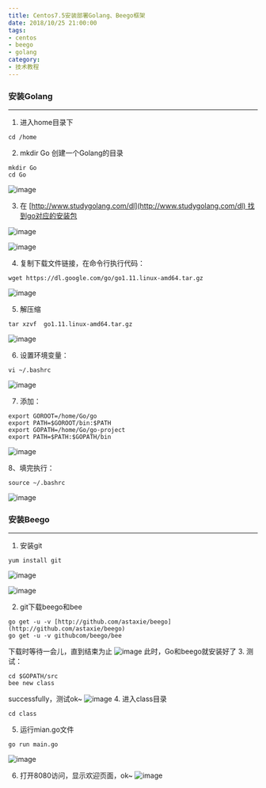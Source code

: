 ```yaml
---
title: Centos7.5安装部署Golang、Beego框架
date: 2018/10/25 21:00:00
tags: 
- centos
- beego
- golang
category: 
- 技术教程
---
```


### 安装Golang
---
1. 进入home目录下
```
cd /home 
```
2. mkdir Go 创建一个Golang的目录
```
mkdir Go
cd Go
```
![image](http://p1.pstatp.com/large/pgc-image/1539564410823d00ecea058)
<!-- more -->
3. 在 [http://www.studygolang.com/dl](http://www.studygolang.com/dl) 找到go对应的安装包

![image](http://p1.pstatp.com/large/pgc-image/15395644106433baa6d69d9)

![image](http://p3.pstatp.com/large/pgc-image/15395644106481993cbc43b)

4. 复制下载文件链接，在命令行执行代码：
```
wget https://dl.google.com/go/go1.11.linux-amd64.tar.gz
```
![image](http://p3.pstatp.com/large/pgc-image/15395644106608d343392ab)

5.  解压缩
```
tar xzvf  go1.11.linux-amd64.tar.gz
```
![image](http://p1.pstatp.com/large/pgc-image/15395644106673de1d27576)

6. 设置环境变量：
```
vi ~/.bashrc
```
![image](http://p1.pstatp.com/large/pgc-image/15395644106498fc0558985)

7. 添加：
```
export GOROOT=/home/Go/go
export PATH=$GOROOT/bin:$PATH
export GOPATH=/home/Go/go-project
export PATH=$PATH:$GOPATH/bin
```
![image](http://p1.pstatp.com/large/pgc-image/153956441077191b826e8e8)

8、填完执行：
```
source ~/.bashrc
```
![image](http://p1.pstatp.com/large/pgc-image/15395644107748da33f31d2)

### 安装Beego
---

1. 安装git
```
yum install git
```
![image](http://p1.pstatp.com/large/pgc-image/1539564410765a5e5c9732a)

![image](http://p9.pstatp.com/large/pgc-image/1539564410775577057f8d8)

2. git下载beego和bee
```
go get -u -v [http://github.com/astaxie/beego](http://github.com/astaxie/beego)
go get -u -v githubcom/beego/bee
```
下载时等待一会儿，直到结束为止
![image](http://p1.pstatp.com/large/pgc-image/1539564410793a1c96192bd)
此时，Go和beego就安装好了
3. 测试：
```
cd $GOPATH/src
bee new class
```
successfully，测试ok~
![image](http://p3.pstatp.com/large/pgc-image/15395644108936aead8c176)
4. 进入class目录
```
cd class
```
5. 运行mian.go文件
```
go run main.go 
```
![image](http://p1.pstatp.com/large/pgc-image/1539564410911f3deafd434)

6. 打开8080访问，显示欢迎页面，ok~
![image](http://p3.pstatp.com/large/pgc-image/153956441089129f32e7bba)
